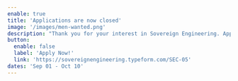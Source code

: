 ```yaml
---
enable: true
title: 'Applications are now closed'
image: '/images/men-wanted.png'
description: "Thank you for your interest in Sovereign Engineering. Applications for SEC-05 are now closed. Stay tuned for future opportunities to join our community of builders."
button:
  enable: false
  label: 'Apply Now!'
  link: 'https://sovereignengineering.typeform.com/SEC-05'
dates: 'Sep 01 - Oct 10'
---
```

